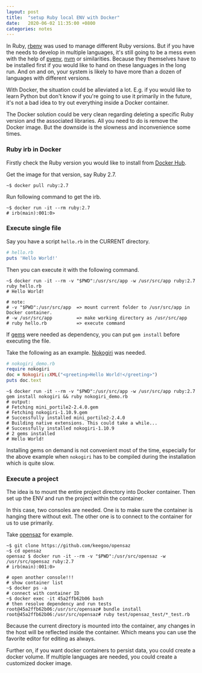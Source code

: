 ```yaml
---
layout: post
title:  "setup Ruby local ENV with Docker"
date:   2020-06-02 11:35:00 +0800
categories: notes
---
```


In Ruby, [rbenv][rbenv-github] was used to manage different Ruby versions. But if you have the needs to develop in multiple languages, it's still going to be a mess even with the help of [pyenv][pyenv-github], [nvm][nvm-github] or similarities. Because they themselves have to be installed first if you would like to hand on these languages in the long run. And on and on, your system is likely to have more than a dozen of languages with different versions.

With Docker, the situation could be alleviated a lot. E.g. if you would like to learn Python but don't know if you're going to use it primarily in the future, it's not a bad idea to try out everything inside a Docker container.

The Docker solution could be very clean regarding deleting a specific Ruby version and the associated libraries. All you need to do is remove the Docker image. But the downside is the slowness and inconvenience some times.

### Ruby irb in Docker

Firstly check the Ruby version you would like to install from [Docker Hub][ruby-docker-hub].

Get the image for that version, say Ruby 2.7.

```shell
~$ docker pull ruby:2.7
```

Run following command to get the irb.

```shell
~$ docker run -it --rm ruby:2.7 
# irb(main):001:0>
```

### Execute single file

Say you have a script `hello.rb` in the CURRENT directory.

```ruby
# hello.rb
puts 'Hello World!'
```

Then you can execute it with the following command.

```shell
~$ docker run -it --rm -v "$PWD":/usr/src/app -w /usr/src/app ruby:2.7 ruby hello.rb
# Hello World!

# note:
# -v "$PWD":/usr/src/app  => mount current folder to /usr/src/app in Docker container.
# -w /usr/src/app         => make working directory as /usr/src/app
# ruby hello.rb           => execute command
```

If [gems][gem-homepage] were needed as dependency, you can put `gem install` before executing the file.

Take the following as an example. [Nokogiri][nokogiri-github] was needed.

```ruby
# nokogiri_demo.rb
require nokogiri
doc = Nokogiri::XML("<greeting>Hello World!</greeting>")
puts doc.text
```

```shell
~$ docker run -it --rm -v "$PWD":/usr/src/app -w /usr/src/app ruby:2.7 gem install nokogiri && ruby nokogiri_demo.rb
# output:
# Fetching mini_portile2-2.4.0.gem
# Fetching nokogiri-1.10.9.gem
# Successfully installed mini_portile2-2.4.0
# Building native extensions. This could take a while...
# Successfully installed nokogiri-1.10.9
# 2 gems installed
# Hello World!
```

Installing gems on demand is not convenient most of the time, especially for the above example when `nokogiri` has to be compiled during the installation which is quite slow.

### Execute a project

The idea is to mount the entire project directory into Docker container. Then set up the ENV and run the project within the container.

In this case, two consoles are needed. One is to make sure the container is hanging there without exit. The other one is to connect to the container for us to use primarily.

Take [opensaz][opensaz-github] for example.

```shell
~$ git clone https://github.com/keegoo/opensaz
~$ cd opensaz
opensaz $ docker run -it --rm -v "$PWD":/usr/src/opensaz -w /usr/src/opensaz ruby:2.7
# irb(main):001:0>

# open another console!!!
# show container list
~$ docker ps -a
# connect with container ID
~$ docker exec -it 45a2ffb62b06 bash
# then resolve dependency and run tests
root@45a2ffb62b06:/usr/src/opensaz# bundle install
root@45a2ffb62b06:/usr/src/opensaz# ruby test/opensaz_test/*_test.rb
```

Because the current directory is mounted into the container, any changes in the host will be reflected inside the container. Which means you can use the favorite editor for editing as always.

Further on, if you want docker containers to persist data, you could create a docker volume. If multiple languages are needed, you could create a customized docker image.

[rbenv-github]: https://github.com/rbenv/rbenv
[pyenv-github]: https://github.com/pyenv/pyenv
[nvm-github]: https://github.com/nvm-sh/nvm
[gem-homepage]: https://rubygems.org/
[nokogiri-github]: https://github.com/sparklemotion/nokogiri
[ruby-docker-hub]: https://hub.docker.com/_/ruby
[opensaz-github]: https://github.com/keegoo/opensaz
